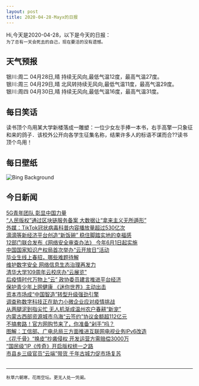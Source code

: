 ```yaml
---
layout: post
title: 2020-04-28-Mayx的日报
---
```


Hi,今天是2020-04-28，以下是今天的日报：<br><small>
为了总有一天会死去的自己，现在要活的没有遗憾。</small><!--more-->
## 天气预报
银川:周二 04月28日,晴 持续无风向,最低气温12度，最高气温27度。<br>银川:周三 04月29日,晴 北风转持续无风向,最低气温11度，最高气温29度。<br>银川:周四 04月30日,晴 持续无风向,最低气温16度，最高气温31度。
## 每日笑话
读书顶个鸟用某大学新楼落成一雕塑：一位少女左手捧一本书，右手高擎一只象征和来的鸽子．该校外公开向各学生征集名称，结果许多人的标语不谋而合??读书顶个鸟用！
## 每日壁纸
![Bing Background](https://cn.bing.com/th?id=OHR.SouthAmericanTapir_EN-US5286179280_1920x1080.jpg&rf=LaDigue_1920x1080.jpg&pid=hp "South American tapir calf trots through the grass (© Nick Fox/Shutterstock)")
## 今日新闻

[5G青年团队 彰显中国力量](http://it.people.com.cn/n1/2020/0427/c1009-31690049.html)   
[“人民版权”通过区块链服务备案 大数据让“拿来主义无所遁形”](http://it.people.com.cn/n1/2020/0427/c1009-31690197.html)   
[外媒：TikTok冠状病毒科普内容播放量超过530亿次](http://it.people.com.cn/n1/2020/0427/c1009-31690199.html)   
[滴滴等新经济平台创造“新饭碗” 稳住脚踏实地的幸福感](http://it.people.com.cn/n1/2020/0427/c1009-31690204.html)   
[12部门联合发布《网络安全审查办法》 今年6月1日起实施](http://it.people.com.cn/n1/2020/0427/c1009-31690037.html)   
[中国国家知识产权局首次举办“云开放日”活动](http://it.people.com.cn/n1/2020/0427/c1009-31689829.html)   
[毕业生线上春招，哪些难题待解](http://it.people.com.cn/n1/2020/0427/c1009-31689774.html)   
[维护数字安全 网络信息生态治理再发力](http://it.people.com.cn/n1/2020/0427/c1009-31689812.html)   
[清华大学109周年云校庆办“云展览”](http://it.people.com.cn/n1/2020/0427/c1009-31689817.html)   
[后疫情时代万物上“云” 政协委员建言推进平台经济](http://it.people.com.cn/n1/2020/0427/c1009-31689824.html)   
[保护青少年上网健康 《迷你世界》主动出击](http://it.people.com.cn/n1/2020/0427/c1009-31689826.html)   
[资本市场成“中国智造”转型升级强劲引擎](http://it.people.com.cn/n1/2020/0427/c1009-31689551.html)   
[调查称数字科技正在助力小微企业应对疫情挑战](http://it.people.com.cn/n1/2020/0427/c1009-31689471.html)   
[从两腿泥到指尖忙 无人机渐成温州农户春耕“新宠”](http://it.people.com.cn/n1/2020/0427/c1009-31689470.html)   
[内蒙古西部资源城市乌海“云签约”协议金额超112亿元](http://it.people.com.cn/n1/2020/0427/c1009-31689476.html)   
[不搞套路！官方网购节来了，你准备“剁手”吗？](http://it.people.com.cn/n1/2020/0426/c1009-31688305.html)   
[图解：工信部、广电总局三方面推进互联网电视业务IPv6改造](http://it.people.com.cn/n1/2020/0426/c1009-31688406.html)   
[《花千骨》“换皮”抄袭侵权 开发运营方需赔偿3000万](http://it.people.com.cn/n1/2020/0426/c1009-31688276.html)   
[“国民级”IP《传奇》开启版权统一之路](http://it.people.com.cn/n1/2020/0426/c1009-31688277.html)   
[市县乡三级官员“云端”带货 千年古城力促市场复苏](http://it.people.com.cn/n1/2020/0426/c1009-31688278.html)   
<br />

***

<small>秋草六朝寒，花雨空坛。更无人处一凭阑。</small>
